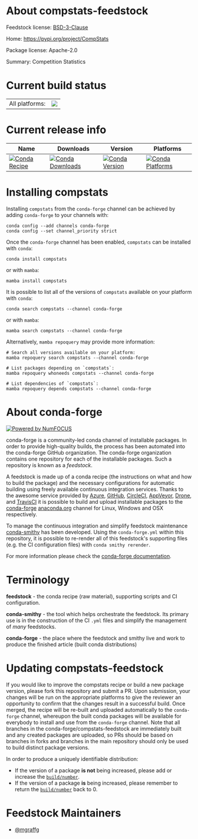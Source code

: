 About compstats-feedstock
=========================

Feedstock license: [BSD-3-Clause](https://github.com/conda-forge/compstats-feedstock/blob/main/LICENSE.txt)

Home: https://pypi.org/project/CompStats

Package license: Apache-2.0

Summary: Competition Statistics

Current build status
====================


<table><tr><td>All platforms:</td>
    <td>
      <a href="https://dev.azure.com/conda-forge/feedstock-builds/_build/latest?definitionId=21681&branchName=main">
        <img src="https://dev.azure.com/conda-forge/feedstock-builds/_apis/build/status/compstats-feedstock?branchName=main">
      </a>
    </td>
  </tr>
</table>

Current release info
====================

| Name | Downloads | Version | Platforms |
| --- | --- | --- | --- |
| [![Conda Recipe](https://img.shields.io/badge/recipe-compstats-green.svg)](https://anaconda.org/conda-forge/compstats) | [![Conda Downloads](https://img.shields.io/conda/dn/conda-forge/compstats.svg)](https://anaconda.org/conda-forge/compstats) | [![Conda Version](https://img.shields.io/conda/vn/conda-forge/compstats.svg)](https://anaconda.org/conda-forge/compstats) | [![Conda Platforms](https://img.shields.io/conda/pn/conda-forge/compstats.svg)](https://anaconda.org/conda-forge/compstats) |

Installing compstats
====================

Installing `compstats` from the `conda-forge` channel can be achieved by adding `conda-forge` to your channels with:

```
conda config --add channels conda-forge
conda config --set channel_priority strict
```

Once the `conda-forge` channel has been enabled, `compstats` can be installed with `conda`:

```
conda install compstats
```

or with `mamba`:

```
mamba install compstats
```

It is possible to list all of the versions of `compstats` available on your platform with `conda`:

```
conda search compstats --channel conda-forge
```

or with `mamba`:

```
mamba search compstats --channel conda-forge
```

Alternatively, `mamba repoquery` may provide more information:

```
# Search all versions available on your platform:
mamba repoquery search compstats --channel conda-forge

# List packages depending on `compstats`:
mamba repoquery whoneeds compstats --channel conda-forge

# List dependencies of `compstats`:
mamba repoquery depends compstats --channel conda-forge
```


About conda-forge
=================

[![Powered by
NumFOCUS](https://img.shields.io/badge/powered%20by-NumFOCUS-orange.svg?style=flat&colorA=E1523D&colorB=007D8A)](https://numfocus.org)

conda-forge is a community-led conda channel of installable packages.
In order to provide high-quality builds, the process has been automated into the
conda-forge GitHub organization. The conda-forge organization contains one repository
for each of the installable packages. Such a repository is known as a *feedstock*.

A feedstock is made up of a conda recipe (the instructions on what and how to build
the package) and the necessary configurations for automatic building using freely
available continuous integration services. Thanks to the awesome service provided by
[Azure](https://azure.microsoft.com/en-us/services/devops/), [GitHub](https://github.com/),
[CircleCI](https://circleci.com/), [AppVeyor](https://www.appveyor.com/),
[Drone](https://cloud.drone.io/welcome), and [TravisCI](https://travis-ci.com/)
it is possible to build and upload installable packages to the
[conda-forge](https://anaconda.org/conda-forge) [anaconda.org](https://anaconda.org/)
channel for Linux, Windows and OSX respectively.

To manage the continuous integration and simplify feedstock maintenance
[conda-smithy](https://github.com/conda-forge/conda-smithy) has been developed.
Using the ``conda-forge.yml`` within this repository, it is possible to re-render all of
this feedstock's supporting files (e.g. the CI configuration files) with ``conda smithy rerender``.

For more information please check the [conda-forge documentation](https://conda-forge.org/docs/).

Terminology
===========

**feedstock** - the conda recipe (raw material), supporting scripts and CI configuration.

**conda-smithy** - the tool which helps orchestrate the feedstock.
                   Its primary use is in the construction of the CI ``.yml`` files
                   and simplify the management of *many* feedstocks.

**conda-forge** - the place where the feedstock and smithy live and work to
                  produce the finished article (built conda distributions)


Updating compstats-feedstock
============================

If you would like to improve the compstats recipe or build a new
package version, please fork this repository and submit a PR. Upon submission,
your changes will be run on the appropriate platforms to give the reviewer an
opportunity to confirm that the changes result in a successful build. Once
merged, the recipe will be re-built and uploaded automatically to the
`conda-forge` channel, whereupon the built conda packages will be available for
everybody to install and use from the `conda-forge` channel.
Note that all branches in the conda-forge/compstats-feedstock are
immediately built and any created packages are uploaded, so PRs should be based
on branches in forks and branches in the main repository should only be used to
build distinct package versions.

In order to produce a uniquely identifiable distribution:
 * If the version of a package **is not** being increased, please add or increase
   the [``build/number``](https://docs.conda.io/projects/conda-build/en/latest/resources/define-metadata.html#build-number-and-string).
 * If the version of a package **is** being increased, please remember to return
   the [``build/number``](https://docs.conda.io/projects/conda-build/en/latest/resources/define-metadata.html#build-number-and-string)
   back to 0.

Feedstock Maintainers
=====================

* [@mgraffg](https://github.com/mgraffg/)

